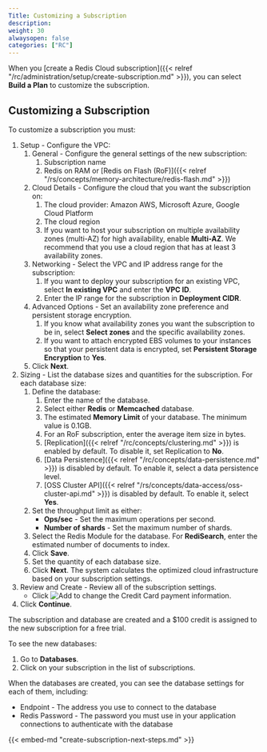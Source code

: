 ```yaml
---
Title: Customizing a Subscription
description:
weight: 30
alwaysopen: false
categories: ["RC"]
---
```

When you [create a Redis Cloud subscription]({{< relref "/rc/administration/setup/create-subscription.md" >}}),
you can select **Build a Plan** to customize the subscription.

## Customizing a Subscription

To customize a subscription you must:

1. Setup - Configure the VPC:
    1. General - Configure the general settings of the new subscription:
        1. Subscription name
        1. Redis on RAM or [Redis on Flash (RoF)]({{< relref "/rs/concepts/memory-architecture/redis-flash.md" >}})
    1. Cloud Details - Configure the cloud that you want the subscription on:
        1. The cloud provider: Amazon AWS, Microsoft Azure, Google Cloud Platform
        1. The cloud region
        1. If you want to host your subscription on multiple availability zones (multi-AZ) for high availability, enable **Multi-AZ**.
            We recommend that you use a cloud region that has at least 3 availability zones.
    1. Networking - Select the VPC and IP address range for the subscription:
        1. If you want to deploy your subscription for an existing VPC, select **In existing VPC** and enter the **VPC ID**.
        1. Enter the IP range for the subscription in **Deployment CIDR**.
    1. Advanced Options - Set an availability zone preference and persistent storage encryption.
        1. If you know what availability zones you want the subscription to be in, select **Select zones** and the specific availability zones.
        1. If you want to attach encrypted EBS volumes to your instances so that your persistent data is encrypted, set **Persistent Storage Encryption** to **Yes**.
    1. Click **Next**.
1. Sizing - List the database sizes and quantities for the subscription.
    For each database size:
    1. Define the database:
        1. Enter the name of the database.
        1. Select either **Redis** or **Memcached** database.
        1. The estimated **Memory Limit** of your database.
            The minimum value is 0.1GB.
        1. For an RoF subscription, enter the average item size in bytes.
        1. [Replication]({{< relref "/rc/concepts/clustering.md" >}}) is enabled by default. To disable it, set Replication to **No**.
        1. [Data Persistence]({{< relref "/rc/concepts/data-persistence.md" >}}) is disabled by default. To enable it, select a data persistence level.
        1. [OSS Cluster API]({{< relref "/rs/concepts/data-access/oss-cluster-api.md" >}}) is disabled by default. To enable it, select **Yes**.
    1. Set the throughput limit as either:
        - **Ops/sec** - Set the maximum operations per second.
        - **Number of shards** - Set the maximum number of shards.
    1. Select the Redis Module for the database.
        For **RediSearch**, enter the estimated number of documents to index.
    1. Click **Save**.
    1. Set the quantity of each database size.
    1. Click **Next**.
    The system calculates the optimized cloud infrastructure based on your subscription settings.
1. Review and Create - Review all of the subscription settings.
    - Click ![Add](/images/rs/icon_add.png#no-click "Add") to change the Credit Card payment information.
1. Click **Continue**.

The subscription and database are created and a $100 credit is assigned to the new subscription for a free trial.

To see the new databases:

1. Go to **Databases**.
1. Click on your subscription in the list of subscriptions.

When the databases are created, you can see the database settings for each of them, including:

- Endpoint - The address you use to connect to the database
- Redis Password - The password you must use in your application connections to authenticate with the database

{{< embed-md "create-subscription-next-steps.md"  >}}

